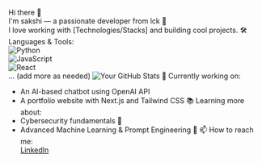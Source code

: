 
Hi there 👋  
I'm sakshi — a passionate developer from lck 🚀  
I love working with [Technologies/Stacks] and building cool projects.
🛠️ Languages & Tools:  
![Python](https://img.shields.io/badge/-Python-05122A?style=flat&logo=python)  
![JavaScript](https://img.shields.io/badge/-JavaScript-05122A?style=flat&logo=javascript)  
![React](https://img.shields.io/badge/-React-05122A?style=flat&logo=react)  
... (add more as needed)
![Your GitHub Stats](https://github-readme-stats.vercel.app/api?username=yourusername&show_icons=true&theme=radical)
🎯 Currently working on:  
- An AI-based chatbot using OpenAI API  
- A portfolio website with Next.js and Tailwind CSS
📚 Learning more about:  
- Cybersecurity fundamentals 🔐  
- Advanced Machine Learning & Prompt Engineering 🤖
📫 How to reach me:  
[LinkedIn](https://linkedin.com/in/sakshiUpadhyay)  
  


